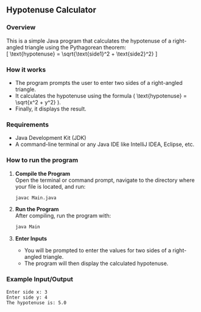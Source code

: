 ## Hypotenuse Calculator

### Overview
This is a simple Java program that calculates the hypotenuse of a right-angled triangle using the Pythagorean theorem:  
\[ \text{hypotenuse} = \sqrt{\text{side1}^2 + \text{side2}^2} \]

### How it works
- The program prompts the user to enter two sides of a right-angled triangle.
- It calculates the hypotenuse using the formula \( \text{hypotenuse} = \sqrt{x^2 + y^2} \).
- Finally, it displays the result.

### Requirements
- Java Development Kit (JDK)
- A command-line terminal or any Java IDE like IntelliJ IDEA, Eclipse, etc.

### How to run the program

1. **Compile the Program**  
   Open the terminal or command prompt, navigate to the directory where your file is located, and run:
   ```bash
   javac Main.java
   ```

2. **Run the Program**  
   After compiling, run the program with:
   ```bash
   java Main
   ```

3. **Enter Inputs**  
   - You will be prompted to enter the values for two sides of a right-angled triangle.
   - The program will then display the calculated hypotenuse.

### Example Input/Output
```
Enter side x: 3
Enter side y: 4
The hypotenuse is: 5.0
```


